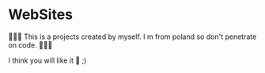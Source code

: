 # WebSites
👨🏻‍💻 This is a projects created by myself. I m from poland so don't penetrate on code. 👨🏻‍💻

I think you will like it 🥰 ;)

